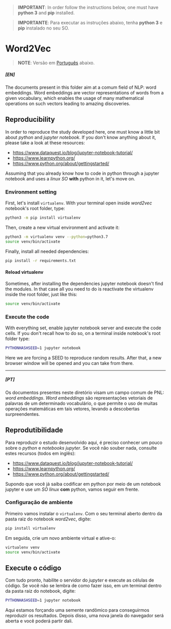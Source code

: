 >**IMPORTANT**: In order follow the instructions below, one must have **python 3** and **pip** installed.

>**IMPORTANTE**: Para executar as instruções abaixo, tenha **python 3** e **pip** instalado no seu SO.

# Word2Vec

>**NOTE**: Versão em [Português](#pt) abaixo.

##### \[EN\]

The documents present in this folder aim at a comum field of NLP: word embeddings. Word embeddings are vector representations of words from a given vocabulary, which enables the usage of many mathematical operations on such vectors leading to amazing discoveries.

## Reproducibility
In order to reproduce the study developed here, one must know a little bit about *python* and *jupyter notebook*. If you don't know anything about it, please take a look at these resources:

- https://www.dataquest.io/blog/jupyter-notebook-tutorial/
- https://www.learnpython.org/
- https://www.python.org/about/gettingstarted/

Assuming that you already know how to code in python through a jupyter notebook and uses a *linux SO*  **with** python in it, let's move on.

### Environment setting
First, let's install `virtualenv`. With your terminal open inside _word2vec_ notebook's root folder, type:
```bash
python3 -m pip install virtualenv
```

Then, create a new virtual environment and activate it:
```bash
python3 -m virtualenv venv --python=python3.7
source venv/bin/activate
```

Finally, install all needed dependencies:
```bash
pip install -r requirements.txt
```

#### Reload virtualenv
Sometimes, after installing the dependencies jupyter notebook doesn't find the modules. In that case all you need to do is reactivate the virtualenv inside the root folder, just like this:
```bash
source venv/bin/activate
```


### Execute the code
With everything set, enable jupyter notebook server and execute the code cells. If you don't recall how to do so, on a terminal inside notebook's root folder type:
```bash
PYTHONHASHSEED=1 jupyter notebook
```

Here we are forcing a SEED to reproduce random results. After that, a new browser window will be opened and you can take from there.

--------------------
##### \[PT\]

Os documentos presentes neste diretório visam um campo comum de PNL: _word embeddings_. _Word embeddings_ são representações vetoriais de palavras de um determinado vocabulário, o que permite o uso de muitas operações matemáticas em tais vetores, levando a descobertas surpreendentes.

## Reprodutibilidade

Para reproduzir o estudo desenvolvido aqui, é preciso conhecer um pouco sobre o _python_ e _notebooks jupyter_. Se você não souber nada, consulte estes recursos (todos em inglês):

- https://www.dataquest.io/blog/jupyter-notebook-tutorial/
- https://www.learnpython.org/
- https://www.python.org/about/gettingstarted/

Supondo que você já saiba codificar em python por meio de um notebook jupyter e use um _SO linux_ __com__ python, vamos seguir em frente.

### Configuração de ambiente
Primeiro vamos instalar o `virtualenv`. Com o seu terminal aberto dentro da pasta raiz do notebook _word2vec_, digite:
```bash
pip install virtualenv
```

Em seguida, crie um novo ambiente virtual e ative-o:
```bash
virtualenv venv
source venv/bin/activate
```

## Execute o código

Com tudo pronto, habilite o servidor do _jupyter_ e execute as células de código. Se você não se lembra de como fazer isso, em um terminal dentro da pasta raiz do notebook, digite:
```bash
PYTHONHASHSEED=1 jupyter notebook
```

Aqui estamos forçando uma semente randômico para conseguirmos reproduzir os resultados. Depois disso, uma nova janela do navegador será aberta e você poderá partir dali.
